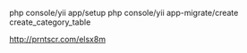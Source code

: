 php console/yii app/setup
php console/yii app-migrate/create create_category_table

http://prntscr.com/elsx8m
